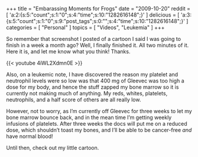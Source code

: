 +++
title = "Embarassing Moments for Frogs"
date = "2009-10-20"
reddit = [ 'a:2:{s:5:"count";s:1:"0";s:4:"time";s:10:"1282616148";}' ]
delicious = [ 'a:3:{s:5:"count";s:1:"0";s:9:"post_tags";s:0:"";s:4:"time";s:10:"1282616148";}' ]
categories = [ "Personal" ]
topics = [
  "Videos",
  "Leukemia"
]
+++

So remember that screenshot I posted of a cartoon I said I was going to finish in a week a month ago? Well, I finally finished it.<!--more--> All two minutes of it. Here it is, and let me know what you think! Thanks.

{{< youtube 4iWL2Xdmn0E >}}

Also, on a leukemic note, I have discovered the reason my platelet and neutrophil levels were so low was that 400 mg of Gleevec was too high a dose for my body, and hence the stuff zapped my bone marrow so it is currently not making much of anything. My reds, whites, platelets, neutrophils, and a half score of others are all really low.

However, not to worry, as I&#8217;m currently off Gleevec for three weeks to let my bone marrow bounce back, and in the mean time I&#8217;m getting weekly infusions of platelets. After three weeks the docs will put me on a reduced dose, which shouldn&#8217;t toast my bones, and I&#8217;ll be able to be cancer-free _and_ have normal blood!

Until then, check out my little cartoon.
